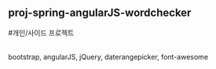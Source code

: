 ## proj-spring-angularJS-wordchecker
#개인/사이드 프로젝트

<br>
bootstrap, angularJS, jQuery, daterangepicker, font-awesome
